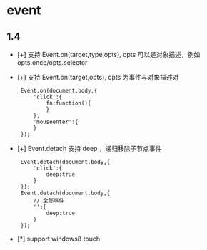 # event

## 1.4

 - [+] 支持 Event.on(target,type,opts), opts 可以是对象描述，例如 opts.once/opts.selector
 - [+] 支持 Event.on(target,opts), opts 为事件与对象描述对

        Event.on(document.body,{
            'click':{
                fn:function(){
                }
            },
            'mouseenter':{
            }
        });

 - [+] Event.detach 支持 deep ，递归移除子节点事件

        Event.detach(document.body,{
            'click':{
                deep:true
            }
        });
        Event.detach(document.body,{
            // 全部事件
            '':{
                deep:true
            }
        });

 - [*] support windows8 touch